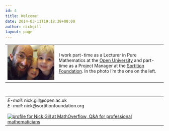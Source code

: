 ```yaml
---
id: 4
title: Welcome!
date: 2014-03-11T19:18:39+00:00
author: nickgill
layout: page
---
```


<table width="100%" cellspacing="20">
  <tr>
    <td>
<img src="files/2014/03/me.jpg" width="650pt" alt="me" />
</td><td>
I work part-time as a Lecturer in Pure Mathematics at the <a href = "https://www.open.ac.uk/stem/mathematics-and-statistics/">Open University</a> and part-time as a Project Manager at the <a href = "https://www.sortitionfoundation.org/">Sortition Foundation</a>. In the photo I&#8217;m the one on the left.
</td></tr></table>

&nbsp;

<table width="100%" cellpadding="5" cellspacing="5">
  <tr>
     <td>
      <i>E-mail:</i> nick.gill@open.ac.uk<br /> <i>E-mail:</i> nick@sortitionfoundation.org<br /> <a href="http://mathoverflow.net/users/801/nick-gill"><br /> <img title="profile for Nick Gill at MathOverflow, Q&A for professional mathematicians" src="http://mathoverflow.net/users/flair/801.png" alt="profile for Nick Gill at MathOverflow, Q&A for professional mathematicians" width="208" height="58" /> </a>
    </td>
  </tr>
</table>
